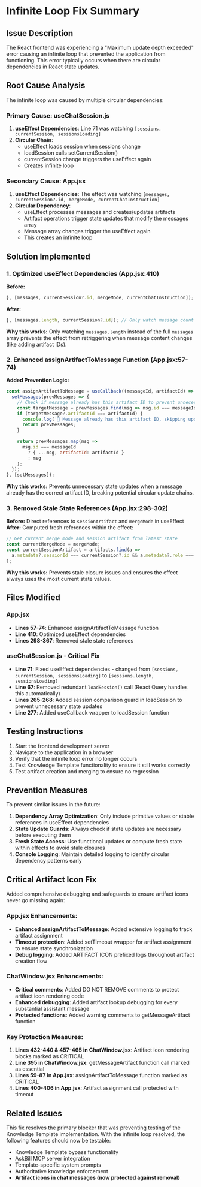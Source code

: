 # Infinite Loop Fix Summary

## Issue Description
The React frontend was experiencing a "Maximum update depth exceeded" error causing an infinite loop that prevented the application from functioning. This error typically occurs when there are circular dependencies in React state updates.

## Root Cause Analysis
The infinite loop was caused by multiple circular dependencies:

### Primary Cause: useChatSession.js
1. **useEffect Dependencies**: Line 71 was watching `[sessions, currentSession, sessionsLoading]`
2. **Circular Chain**:
   - useEffect loads session when sessions change
   - loadSession calls setCurrentSession()
   - currentSession change triggers the useEffect again
   - Creates infinite loop

### Secondary Cause: App.jsx
1. **useEffect Dependencies**: The effect was watching `[messages, currentSession?.id, mergeMode, currentChatInstruction]`
2. **Circular Dependency**: 
   - useEffect processes messages and creates/updates artifacts
   - Artifact operations trigger state updates that modify the messages array
   - Message array changes trigger the useEffect again
   - This creates an infinite loop

## Solution Implemented

### 1. Optimized useEffect Dependencies (App.jsx:410)
**Before:**
```javascript
}, [messages, currentSession?.id, mergeMode, currentChatInstruction]);
```

**After:**
```javascript
}, [messages.length, currentSession?.id]); // Only watch message count and session ID to prevent infinite loops
```

**Why this works:** Only watching `messages.length` instead of the full `messages` array prevents the effect from retriggering when message content changes (like adding artifact IDs).

### 2. Enhanced assignArtifactToMessage Function (App.jsx:57-74)
**Added Prevention Logic:**
```javascript
const assignArtifactToMessage = useCallback((messageId, artifactId) => {
  setMessages(prevMessages => {
    // Check if message already has this artifact ID to prevent unnecessary updates
    const targetMessage = prevMessages.find(msg => msg.id === messageId);
    if (targetMessage?.artifactId === artifactId) {
      console.log('🚫 Message already has this artifact ID, skipping update');
      return prevMessages;
    }
    
    return prevMessages.map(msg => 
      msg.id === messageId 
        ? { ...msg, artifactId: artifactId }
        : msg
    );
  });
}, [setMessages]);
```

**Why this works:** Prevents unnecessary state updates when a message already has the correct artifact ID, breaking potential circular update chains.

### 3. Removed Stale State References (App.jsx:298-302)
**Before:** Direct references to `sessionArtifact` and `mergeMode` in useEffect
**After:** Computed fresh references within the effect:
```javascript
// Get current merge mode and session artifact from latest state
const currentMergeMode = mergeMode;
const currentSessionArtifact = artifacts.find(a => 
  a.metadata?.sessionId === currentSession?.id && a.metadata?.role === 'primary'
);
```

**Why this works:** Prevents stale closure issues and ensures the effect always uses the most current state values.

## Files Modified

### App.jsx
- **Lines 57-74**: Enhanced assignArtifactToMessage function
- **Line 410**: Optimized useEffect dependencies
- **Lines 298-367**: Removed stale state references

### useChatSession.js - Critical Fix
- **Line 71**: Fixed useEffect dependencies - changed from `[sessions, currentSession, sessionsLoading]` to `[sessions.length, sessionsLoading]`
- **Line 67**: Removed redundant `loadSession()` call (React Query handles this automatically)
- **Lines 265-268**: Added session comparison guard in loadSession to prevent unnecessary state updates
- **Line 277**: Added useCallback wrapper to loadSession function

## Testing Instructions
1. Start the frontend development server
2. Navigate to the application in a browser
3. Verify that the infinite loop error no longer occurs
4. Test Knowledge Template functionality to ensure it still works correctly
5. Test artifact creation and merging to ensure no regression

## Prevention Measures
To prevent similar issues in the future:

1. **Dependency Array Optimization**: Only include primitive values or stable references in useEffect dependencies
2. **State Update Guards**: Always check if state updates are necessary before executing them
3. **Fresh State Access**: Use functional updates or compute fresh state within effects to avoid stale closures
4. **Console Logging**: Maintain detailed logging to identify circular dependency patterns early

## Critical Artifact Icon Fix
Added comprehensive debugging and safeguards to ensure artifact icons never go missing again:

### App.jsx Enhancements:
- **Enhanced assignArtifactToMessage**: Added extensive logging to track artifact assignment
- **Timeout protection**: Added setTimeout wrapper for artifact assignment to ensure state synchronization
- **Debug logging**: Added ARTIFACT ICON prefixed logs throughout artifact creation flow

### ChatWindow.jsx Enhancements:
- **Critical comments**: Added DO NOT REMOVE comments to protect artifact icon rendering code
- **Enhanced debugging**: Added artifact lookup debugging for every substantial assistant message
- **Protected functions**: Added warning comments to getMessageArtifact function

### Key Protection Measures:
1. **Lines 432-440 & 457-465 in ChatWindow.jsx**: Artifact icon rendering blocks marked as CRITICAL
2. **Line 395 in ChatWindow.jsx**: getMessageArtifact function call marked as essential
3. **Lines 59-87 in App.jsx**: assignArtifactToMessage function marked as CRITICAL
4. **Lines 400-406 in App.jsx**: Artifact assignment call protected with timeout

## Related Issues
This fix resolves the primary blocker that was preventing testing of the Knowledge Template implementation. With the infinite loop resolved, the following features should now be testable:
- Knowledge Template bypass functionality
- AskBill MCP server integration
- Template-specific system prompts
- Authoritative knowledge enforcement
- **Artifact icons in chat messages (now protected against removal)**